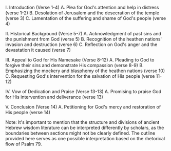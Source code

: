 I. Introduction (Verse 1-4)
   A. Plea for God's attention and help in distress (verse 1-2)
   B. Desolation of Jerusalem and the desecration of the temple (verse 3)
   C. Lamentation of the suffering and shame of God's people (verse 4)

II. Historical Background (Verse 5-7)
   A. Acknowledgment of past sins and the punishment from God (verse 5)
   B. Recognition of the heathen nations' invasion and destruction (verse 6)
   C. Reflection on God's anger and the devastation it caused (verse 7)

III. Appeal to God for His Namesake (Verse 8-12)
   A. Pleading to God to forgive their sins and demonstrate His compassion (verse 8-9)
   B. Emphasizing the mockery and blasphemy of the heathen nations (verse 10)
   C. Requesting God's intervention for the salvation of His people (verse 11-12)

IV. Vow of Dedication and Praise (Verse 13-13)
   A. Promising to praise God for His intervention and deliverance (verse 13)

V. Conclusion (Verse 14)
   A. Petitioning for God's mercy and restoration of His people (verse 14)

Note: It's important to mention that the structure and divisions of ancient Hebrew wisdom literature can be interpreted differently by scholars, as the boundaries between sections might not be clearly defined. The outline provided here serves as one possible interpretation based on the rhetorical flow of Psalm 79.